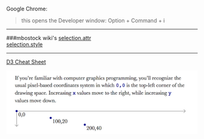 Google Chrome:  
> this opens the Developer window:  Option + Command + i

---
###mbostock wiki's
[selection.attr](https://github.com/mbostock/d3/wiki/Selections#attr)  
[selection.style](https://github.com/mbostock/d3/wiki/Selections#style)  

---

[D3 Cheat Sheet](http://www.jeromecukier.net/wp-content/uploads/2012/10/d3-cheat-sheet.pdf)

![Pixel Based Coordinate System](img/d3_pixel_coordinate_system.png)
